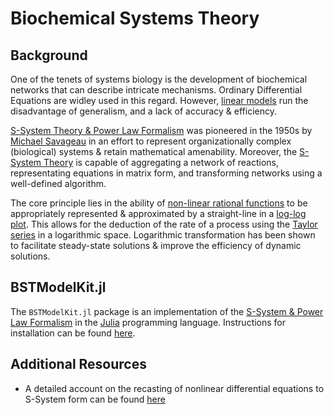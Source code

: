 # Biochemical Systems Theory

## Background
One of the tenets of systems biology is the development of biochemical networks that can describe intricate mechanisms. Ordinary Differential Equations are widley used in this regard. However, [linear models](https://doi.org/10.1109/MCS.2009.932926) run the disadvantage of generalism, and a lack of accuracy \& efficiency.

[S-System Theory \& Power Law Formalism](https://doi.org/10.1016/0895-7177(88)90553-5) was pioneered in the 1950s by [Michael Savageau](https://scholar.google.com/citations?user=OPXGXroAAAAJ&hl=en) in an effort to represent organizationally complex (biological) systems \& retain mathematical amenability. Moreover, the [S-System Theory](https://doi.org/10.1016/0895-7177(88)90553-5) is capable of aggregating a network of reactions, representating equations in matrix form, and transforming networks using a well-defined algorithm.

The core principle lies in the ability of [non-linear rational functions](https://en.wikipedia.org/wiki/Rational_function) to be appropriately represented \& approximated by a straight-line in a [log-log plot](https://en.wikipedia.org/wiki/Log%E2%80%93log_plot). This allows for the deduction of the rate of a process using the [Taylor series](https://en.wikipedia.org/wiki/Taylor_series) in a logarithmic space. Logarithmic transformation has been shown to facilitate steady-state solutions \& improve the efficiency of dynamic solutions.

## BSTModelKit.jl
The `BSTModelKit.jl` package is an implementation of the [S-System \& Power Law Formalism](https://doi.org/10.1016/0895-7177(88)90553-5) in the [Julia](https://julialang.org) programming language. Instructions for installation can be found [here](installation.md).

## Additional Resources
* A detailed account on the recasting of nonlinear differential equations to S-System form can be found [here](https://doi.org/10.1016/0025-5564(87)90035-6)